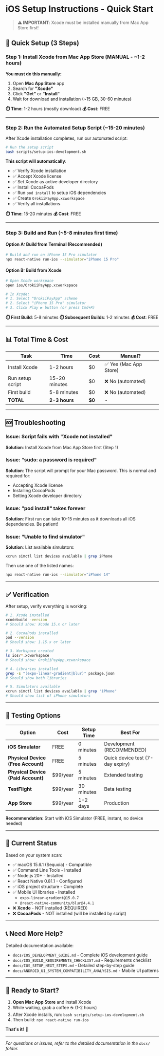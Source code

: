 # iOS Setup Instructions - Quick Start

> **⚠️ IMPORTANT**: Xcode must be installed manually from Mac App Store first!

## 🚀 Quick Setup (3 Steps)

### Step 1: Install Xcode from Mac App Store (MANUAL - ~1-2 hours)

**You must do this manually:**

1. Open **Mac App Store** app
2. Search for **"Xcode"**
3. Click **"Get"** or **"Install"**
4. Wait for download and installation (~15 GB, 30-60 minutes)

**⏱️ Time**: 1-2 hours (mostly download)
**💰 Cost**: FREE

---

### Step 2: Run the Automated Setup Script (~15-20 minutes)

After Xcode installation completes, run our automated script:

```bash
# Run the setup script
bash scripts/setup-ios-development.sh
```

**This script will automatically:**
- ✅ Verify Xcode installation
- ✅ Accept Xcode license
- ✅ Set Xcode as active developer directory
- ✅ Install CocoaPods
- ✅ Run `pod install` to setup iOS dependencies
- ✅ Create `OrokiiPayApp.xcworkspace`
- ✅ Verify all installations

**⏱️ Time**: 15-20 minutes
**💰 Cost**: FREE

---

### Step 3: Build and Run (~5-8 minutes first time)

#### Option A: Build from Terminal (Recommended)

```bash
# Build and run on iPhone 15 Pro simulator
npx react-native run-ios --simulator="iPhone 15 Pro"
```

#### Option B: Build from Xcode

```bash
# Open Xcode workspace
open ios/OrokiiPayApp.xcworkspace

# In Xcode:
# 1. Select "OrokiiPayApp" scheme
# 2. Select "iPhone 15 Pro" simulator
# 3. Click Play ▶ button (or press Cmd+R)
```

**⏱️ First Build**: 5-8 minutes
**⏱️ Subsequent Builds**: 1-2 minutes
**💰 Cost**: FREE

---

## 📊 Total Time & Cost

| Task | Time | Cost | Manual? |
|------|------|------|---------|
| Install Xcode | 1-2 hours | $0 | ✅ Yes (Mac App Store) |
| Run setup script | 15-20 minutes | $0 | ❌ No (automated) |
| First build | 5-8 minutes | $0 | ❌ No (automated) |
| **TOTAL** | **2-3 hours** | **$0** | - |

---

## 🆘 Troubleshooting

### Issue: Script fails with "Xcode not installed"
**Solution**: Install Xcode from Mac App Store first (Step 1)

### Issue: "sudo: a password is required"
**Solution**: The script will prompt for your Mac password. This is normal and required for:
- Accepting Xcode license
- Installing CocoaPods
- Setting Xcode developer directory

### Issue: "pod install" takes forever
**Solution**: First run can take 10-15 minutes as it downloads all iOS dependencies. Be patient!

### Issue: "Unable to find simulator"
**Solution**: List available simulators:
```bash
xcrun simctl list devices available | grep iPhone
```

Then use one of the listed names:
```bash
npx react-native run-ios --simulator="iPhone 14"
```

---

## ✅ Verification

After setup, verify everything is working:

```bash
# 1. Xcode installed
xcodebuild -version
# Should show: Xcode 15.x or later

# 2. CocoaPods installed
pod --version
# Should show: 1.15.x or later

# 3. Workspace created
ls ios/*.xcworkspace
# Should show: OrokiiPayApp.xcworkspace

# 4. Libraries installed
grep -E "(expo-linear-gradient|blur)" package.json
# Should show both libraries

# 5. Simulators available
xcrun simctl list devices available | grep "iPhone"
# Should show list of iPhone simulators
```

---

## 📱 Testing Options

| Option | Cost | Setup Time | Best For |
|--------|------|------------|----------|
| **iOS Simulator** | FREE | 0 minutes | Development (RECOMMENDED) |
| **Physical Device (Free Account)** | FREE | 5 minutes | Quick device test (7-day expiry) |
| **Physical Device (Paid Account)** | $99/year | 5 minutes | Extended testing |
| **TestFlight** | $99/year | 30 minutes | Beta testing |
| **App Store** | $99/year | 1-2 days | Production |

**Recommendation**: Start with iOS Simulator (FREE, instant, no device needed)

---

## 🎯 Current Status

Based on your system scan:
- ✅ macOS 15.6.1 (Sequoia) - Compatible
- ✅ Command Line Tools - Installed
- ✅ Node.js 20+ - Installed
- ✅ React Native 0.81.1 - Configured
- ✅ iOS project structure - Complete
- ✅ Mobile UI libraries - Installed
  - `expo-linear-gradient@15.0.7`
  - `@react-native-community/blur@4.4.1`
- ❌ **Xcode** - NOT installed (REQUIRED)
- ❌ **CocoaPods** - NOT installed (will be installed by script)

---

## 📞 Need More Help?

Detailed documentation available:
- `docs/IOS_DEVELOPMENT_GUIDE.md` - Complete iOS development guide
- `docs/IOS_BUILD_REQUIREMENTS_CHECKLIST.md` - Requirements checklist
- `docs/IOS_SETUP_NEXT_STEPS.md` - Detailed step-by-step guide
- `docs/ANDROID_UI_SYSTEM_COMPATIBILITY_ANALYSIS.md` - Mobile UI patterns

---

## 🚀 Ready to Start?

1. **Open Mac App Store** and install Xcode
2. While waiting, grab a coffee ☕ (1-2 hours)
3. After Xcode installs, run: `bash scripts/setup-ios-development.sh`
4. Then build: `npx react-native run-ios`

**That's it!** 🎉

---

*For questions or issues, refer to the detailed documentation in the `docs/` folder.*
